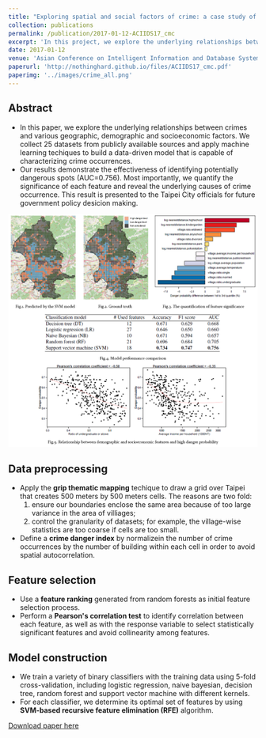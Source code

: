 ```yaml
---
title: "Exploring spatial and social factors of crime: a case study of Taipei city"
collection: publications
permalink: /publication/2017-01-12-ACIIDS17_cmc
excerpt: 'In this project, we explore the underlying relationships between crimes and various geographic, demographic and socioeconomic factors. Our results demonstrate the effectiveness of identifying potentially dangerous spots (AUC=0.756), and we also quantify the significance of each feature and reveal the underlying causes of crime occurrence. This work has been reported to the Taipei City officials for future government policy desicion making.'
date: 2017-01-12
venue: 'Asian Conference on Intelligent Information and Database Systems. Springer, Cham, 2017.'
paperurl: 'http://nothinghard.github.io/files/ACIIDS17_cmc.pdf'
paperimg: '../images/crime_all.png'
---
```


## Abstract
- In this paper, we explore the underlying relationships between crimes and various geographic, demographic and socioeconomic factors. We collect 25 datasets from publicly available sources and apply machine learning techiques to build a data-driven model that is capable of characterizing crime occurrences.
- Our results demonstrate the effectiveness of identifying potentially dangerous spots (AUC=0.756). Most importantly, we quantify the significance of each feature and reveal the underlying causes of crime occurrence. This result is presented to the Taipei City officials for future government policy desicion making.

![image description](../images/crime_all.png)

## Data preprocessing
- Apply the __grip thematic mapping__ techique to draw a grid over Taipei that creates 500 meters by 500 meters cells. The reasons are two fold:
	1. ensure our boundaries enclose the same area because of too large variance in the area of villiages;
	2. control the granularity of datasets; for example, the village-wise statistics are too coarse if cells are too small.
- Define a __crime danger index__ by normalizein the number of crime occurrences by the number of building within each cell in order to avoid spatial autocorrelation.

## Feature selection
- Use a __feature ranking__ generated from random forests as initial feature selection process.
- Perform a __Pearson's correlation test__ to identify correlation between each feature, as well as with the response variable to select statistically significant features and avoid collinearity among features.

## Model construction
- We train a variety of binary classifiers with the training data using 5-fold cross-validation, including logistic regression, naive bayesian, decision tree, random forest and support vector machine with different kernels.
- For each classifier, we determine its optimal set of features by using __SVM-based recursive feature elimination (RFE)__ algorithm.

<a href='http://nothinghard.github.io/files/ACIIDS17_cmc.pdf'>Download paper here</a>
